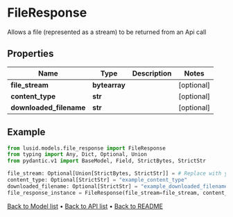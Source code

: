# FileResponse

Allows a file (represented as a stream) to be returned from an Api call
## Properties
Name | Type | Description | Notes
------------ | ------------- | ------------- | -------------
**file_stream** | **bytearray** |  | [optional] 
**content_type** | **str** |  | [optional] 
**downloaded_filename** | **str** |  | [optional] 
## Example

```python
from lusid.models.file_response import FileResponse
from typing import Any, Dict, Optional, Union
from pydantic.v1 import BaseModel, Field, StrictBytes, StrictStr

file_stream: Optional[Union[StrictBytes, StrictStr]] = # Replace with your value
content_type: Optional[StrictStr] = "example_content_type"
downloaded_filename: Optional[StrictStr] = "example_downloaded_filename"
file_response_instance = FileResponse(file_stream=file_stream, content_type=content_type, downloaded_filename=downloaded_filename)

```

[Back to Model list](../README.md#documentation-for-models) &#8226; [Back to API list](../README.md#documentation-for-api-endpoints) &#8226; [Back to README](../README.md)

